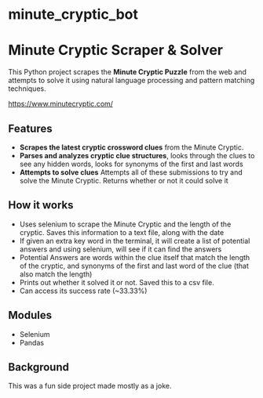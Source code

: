 # minute_cryptic_bot

# Minute Cryptic Scraper & Solver

This Python project scrapes the **Minute Cryptic Puzzle** from the web and attempts to solve it using natural language processing and pattern matching techniques.

https://www.minutecryptic.com/

## Features
- **Scrapes the latest cryptic crossword clues** from the Minute Cryptic.
- **Parses and analyzes cryptic clue structures**, looks through the clues to see any hidden words, looks for synonyms of the first and last words
- **Attempts to solve clues** Attempts all of these submissions to try and solve the Minute Cryptic. Returns whether or not it could solve it

## How it works
- Uses selenium to scrape the Minute Cryptic and the length of the cryptic. Saves this information to a text file, along with the date
- If given an extra key word in the terminal, it will create a list of potential answers and using selenium, will see if it can find the answers
- Potential Answers are words within the clue itself that match the length of the cryptic, and synonyms of the first and last word of the clue (that also match the length)
- Prints out whether it solved it or not. Saved this to a csv file.
- Can access its success rate (~33.33%)

## Modules
- Selenium
- Pandas

## Background
This was a fun side project made mostly as a joke. 

